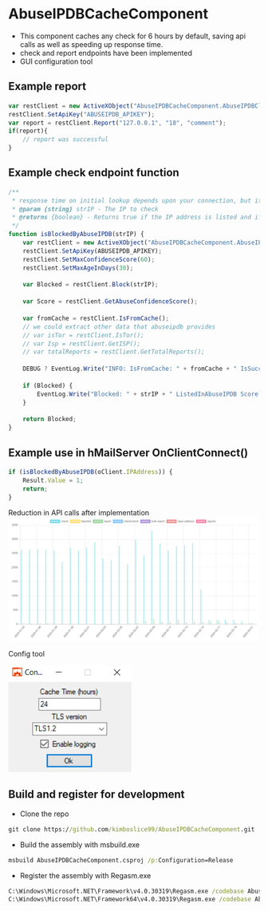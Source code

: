 # AbuseIPDBCacheComponent
- This component caches any check for 6 hours by default, saving api calls as well as speeding up response time.
- check and report endpoints have been implemented
- GUI configuration tool

## Example report
```JavaScript
var restClient = new ActiveXObject("AbuseIPDBCacheComponent.AbuseIPDBClient");
restClient.SetApiKey("ABUSEIPDB_APIKEY");
var report = restClient.Report("127.0.0.1", "18", "comment");
if(report){
    // report was successful
}
```

## Example check endpoint function
```JavaScript
/**
 * response time on initial lookup depends upon your connection, but its 1-2ms if cached! :)
 * @param {string} strIP - The IP to check
 * @returns {boolean} - Returns true if the IP address is listed and if confidence > max, false otherwise.
 */
function isBlockedByAbuseIPDB(strIP) {
    var restClient = new ActiveXObject("AbuseIPDBCacheComponent.AbuseIPDBClient");
    restClient.SetApiKey(ABUSEIPDB_APIKEY);
    restClient.SetMaxConfidenceScore(60);
    restClient.SetMaxAgeInDays(30);

    var Blocked = restClient.Block(strIP);
    
    var Score = restClient.GetAbuseConfidenceScore();
    
    var fromCache = restClient.IsFromCache();
    // we could extract other data that abuseipdb provides
    // var isTor = restClient.IsTor();
    // var Isp = restClient.GetISP();
    // var totalReports = restClient.GetTotalReports();
    
    DEBUG ? EventLog.Write("INFO: IsFromCache: " + fromCache + " IsSuccess: " + restClient.IsSuccess()) : null ;

    if (Blocked) {
        EventLog.Write("Blocked: " + strIP + " ListedInAbuseIPDB Score: " + Score);
    }

    return Blocked;
}
```

## Example use in hMailServer OnClientConnect()
```JavaScript
if (isBlockedByAbuseIPDB(oClient.IPAddress)) {
    Result.Value = 1;
    return;
}
```

Reduction in API calls after implementation
![api-savings](https://github.com/kimboslice99/AbuseIPDBCacheComponent/blob/main/img/ApiSavings.PNG?raw=true)

Config tool

![config-tool](https://github.com/kimboslice99/AbuseIPDBCacheComponent/blob/dev/img/configtool.png?raw=true)

## Build and register for development
- Clone the repo
```cmd
git clone https://github.com/kimboslice99/AbuseIPDBCacheComponent.git
```

- Build the assembly with msbuild.exe
```cmd
msbuild AbuseIPDBCacheComponent.csproj /p:Configuration=Release
```

- Register the assembly with Regasm.exe
```cmd
C:\Windows\Microsoft.NET\Framework\v4.0.30319\Regasm.exe /codebase AbuseIPDBCacheComponent.dll
C:\Windows\Microsoft.NET\Framework64\v4.0.30319\Regasm.exe /codebase AbuseIPDBCacheComponent.dll
```
